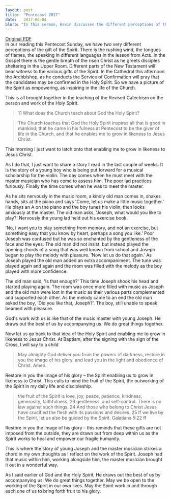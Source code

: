```yaml
---
layout: post
title:  "Pentecost 2017"
date:   2017-06-04
blurb: "In this sermon, Kevin discusses the different perceptions of the gift of the Spirit and how it empowers and inspires the life of the Church. He emphasizes the role of the Holy Spirit in enabling us to grow in likeness to Jesus Christ. The sermon also includes a touching story of a young boy and a master musician, illustrating how God works with us to draw out the best in us."
---
```

[Original PDF](/assets/pdf/pentecost2017.pdf)    
In our reading this Pentecost Sunday, we have two very different perceptions of the gift of the Spirit. There is the rushing wind, the tongues of flames, the speaking in different languages in the lesson from Acts. In the Gospel there is the gentle breath of the risen Christ as he greets disciples sheltering in the Upper Room. Different parts of the New Testament will bear witness to the various gifts of the Spirit. In the Cathedral this afternoon the Archbishop, as he conducts the Service of Confirmation will pray that the candidates may be confirmed in the Holy Spirit. So we have a picture of the Spirit as empowering, as inspiring in the life of the Church.

This is all brought together in the teaching of the Revised Catechism on the person and work of the Holy Spirit.

> 11 What does the Church teach about God the Holy Spirit?

> The Church teaches that God the Holy Spirit inspires all that is good in mankind; that he came in his fulness at Pentecost to be the giver of life in the Church, and that he enables me to grow in likeness to Jesus Christ.

This morning I just want to latch onto that enabling me to grow in likeness to Jesus Christ.

As I do that, I just want to share a story I read in the last couple of weeks. It is the story of a young boy who is being put forward for a musical scholarship for the violin. The day comes when he must meet with the master musician who has come to assess him. The poor lad practices furiously. Finally the time comes when he was to meet the master.

As he sits nervously in the music room, a kindly old man comes in, shakes hands, sits at the piano and says 'Come, let us make a little music together.' He plays an A on the piano and the boy tunes his violin, then looks anxiously at the master. The old man asks, 'Joseph, what would you like to play?' Nervously the young lad held out his exercise book.

'No, I want you to play something from memory, and not an exercise, but something easy that you know by heart, perhaps a song you like.' Poor Joseph was confused but he was so enchanted by the gentleness of the face and the eyes. The old man did not insist, but instead played the opening chords of a song that was well known from school and Joseph began to play the melody with pleasure. 'Now let us do that again.' As Joseph played the old man added an extra accompaniment. The tune was played again and again and the room was filled with the melody as the boy played with more confidence.

The old man said, 'Is that enough?' This time Joseph shook his head and started playing again. The room was once more filled with music as Joseph and the old man were lost in the music as their various parts complemented and supported each other. As the melody came to an end the old man asked the boy, 'Did you like that, Joseph?'. The boy, still unable to speak beamed with pleasure.

God's work with us is like that of the music master with young Joseph. He draws out the best of us by accompanying us. We do great things together.

Now let us go back to that idea of the Holy Spirit and enabling me to grow in likeness to Jesus Christ. At Baptism, after the signing with the sign of the Cross, I will say to a child

> May almighty God deliver you from the powers of darkness, restore in you the image of his glory, and lead you in the light and obedience of Christ. Amen.

Restore in you the image of his glory – the Spirit enabling us to grow in likeness to Christ. This calls to mind the fruit of the Spirit, the outworking of the Spirit in my daily life and discipleship.

> the fruit of the Spirit is love, joy, peace, patience, kindness, generosity, faithfulness, 23 gentleness, and self-control. There is no law against such things. 24 And those who belong to Christ Jesus have crucified the flesh with its passions and desires. 25 If we live by the Spirit, let us also be guided by the Spirit. Galatians 5:22 ff

Restore in you the image of his glory – this reminds that these gifts are not imposed from the outside, they are drawn out from deep within us as the Spirit works to heal and empower our fragile humanity.

This is where the story of young Joseph and the master musician strikes a chord in my own thoughts as I reflect on the work of the Spirit. Joseph had that music within him, working alongside him, the master musician brought it out in a wonderful way.

As I said earlier of God and the Holy Spirit, He draws out the best of us by accompanying us. We do great things together. May we be open to the working of the Spirit in our own lives. May the Spirit work in and through each one of us to bring forth fruit to his glory.
